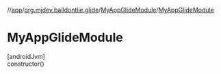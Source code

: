 //[app](../../../index.md)/[org.mjdev.balldontlie.glide](../index.md)/[MyAppGlideModule](index.md)/[MyAppGlideModule](-my-app-glide-module.md)

# MyAppGlideModule

[androidJvm]\
constructor()
